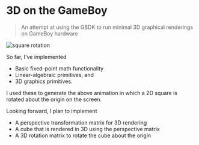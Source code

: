 # 3D on the GameBoy

> An attempt at using the GBDK to run minimal 3D graphical renderings on GameBoy hardware

![square rotation](./img/sqrot.gif)

So far, I've implemented
- Basic fixed-point math functionality
- Linear-algebraic primitives, and
- 3D graphics primitives.

I used these to generate the above animation in which a 2D square is rotated about the origin on the screen.

Looking forward, I plan to implement
- A perspective transformation matrix for 3D rendering
- A cube that is rendered in 3D using the perspective matrix
- A 3D rotation matrix to rotate the cube about the origin